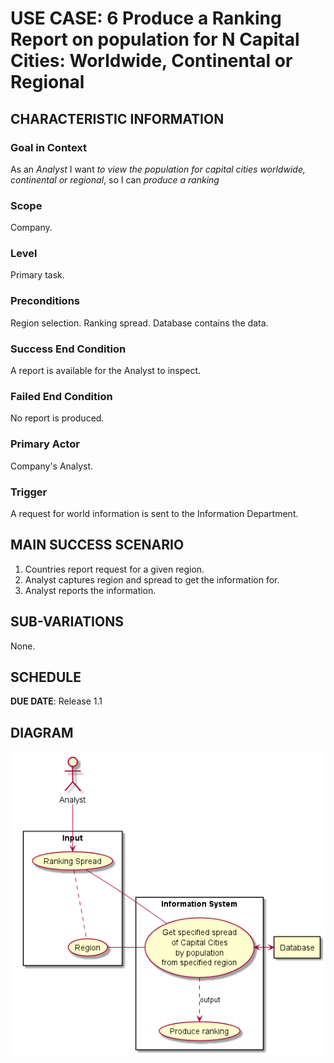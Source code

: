 # USE CASE: 6 Produce a Ranking Report on population for N Capital Cities: Worldwide, Continental or Regional

## CHARACTERISTIC INFORMATION

### Goal in Context

As an *Analyst* I want *to view the population for capital cities worldwide, continental or regional*, so I can *produce a ranking*

### Scope

Company.

### Level

Primary task.

### Preconditions

Region selection.
Ranking spread.
Database contains the data.

### Success End Condition

A report is available for the Analyst to inspect.

### Failed End Condition

No report is produced.

### Primary Actor

Company's Analyst.

### Trigger

A request for world information is sent to the Information Department.

## MAIN SUCCESS SCENARIO

1. Countries report request for a given region.
2. Analyst captures region and spread to get the information for.
4. Analyst reports the information.

## SUB-VARIATIONS

None.

## SCHEDULE

**DUE DATE**: Release 1.1

## DIAGRAM

![UC1](use-case-diagrams/use-case-6.png)
